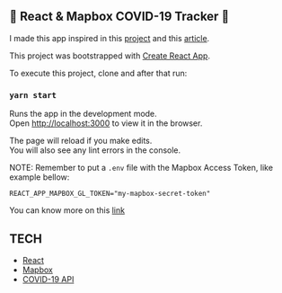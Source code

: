 ## 🦠 React & Mapbox COVID-19 Tracker 🦠

I made this app inspired in this [project](https://github.com/alemesa/mapbox-covid19) and this [article](https://dev.to/alemesa/how-to-create-a-covid-19-map-with-mapbox-and-react-3jgf).

This project was bootstrapped with [Create React App](https://github.com/facebook/create-react-app).

To execute this project, clone and after that run:

### `yarn start`

Runs the app in the development mode.<br />
Open [http://localhost:3000](http://localhost:3000) to view it in the browser.

The page will reload if you make edits.<br />
You will also see any lint errors in the console.

NOTE: Remember to put a `.env` file with the Mapbox Access Token, like example bellow:

```
REACT_APP_MAPBOX_GL_TOKEN="my-mapbox-secret-token"
```
You can know more on this [link](https://docs.mapbox.com/help/how-mapbox-works/access-tokens/)

## TECH

* [React](https://github.com/facebook/react)
* [Mapbox](https://www.mapbox.com/)
* [COVID-19 API](https://docs.corona.lmao-xd.wtf/)

